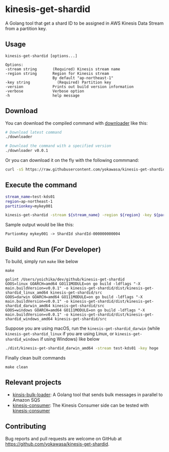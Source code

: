 # kinesis-get-shardid



A Golang tool that get a shard ID to be assigned in AWS Kinesis Data Stream from a partition key.

## Usage

```
kinesis-get-shardid [options...]

Options:
-stream string       (Required) Kinesis stream name
-region string       Region for Kinesis stream
                     By default "ap-northeast-1"
-key string            (Required) Partition key
-version             Prints out build version information
-verbose             Verbose option
-h                   help message
```

## Download

You can download the compiled command with [downloader](https://github.com/yokawasa/kinesis-get-shardid/blob/main/downloader) like this:

```bash
# Download latest command
./downloader

# Download the command with a specified version
./downloader v0.0.1
```
Or you can download it on the fly with the following commmand:

```bash
curl -sS https://raw.githubusercontent.com/yokawasa/kinesis-get-shardid/main/downloader | bash --
```

## Execute the command

```bash
stream_name=test-kds01
region=ap-northeast-1
partitionkey=mykey001

kinesis-get-shardid -stream ${stream_name} -region ${region} -key ${partitionkey}
```

Sample output would be like this:

```
PartionKey mykey001 -> ShardId shardId-000000000004
```


## Build and Run (For Developer)

To build, simply run `make` like below
```
make

golint /Users/yoichika/dev/github/kinesis-get-shardid
GOOS=linux GOARCH=amd64 GO111MODULE=on go build -ldflags "-X main.buildVersion=v0.0.1" -o kinesis-get-shardid/dist/kinesis-get-shardid_linux_amd64 kinesis-get-shardid/src
GOOS=darwin GOARCH=amd64 GO111MODULE=on go build -ldflags "-X main.buildVersion=v0.0.1" -o kinesis-get-shardid/dist/kinesis-get-shardid_darwin_amd64 kinesis-get-shardid/src
GOOS=windows GOARCH=amd64 GO111MODULE=on go build -ldflags "-X main.buildVersion=v0.0.1" -o kinesis-get-shardid/dist/kinesis-get-shardid_windows_amd64 kinesis-get-shardid/src
```

Suppose you are using macOS, run the `kinesis-get-shardid_darwin` (while `kinesis-get-shardid_linux` if you are using Linux, or `kinesis-get-shardid_windows` if using Windows) like below

```bash
./dist/kinesis-get-shardid_darwin_amd64 -stream test-kds01 -key hoge
```

Finally clean built commands

```
make clean
```

## Relevant projects

- [kinsis-bulk-loader](https://github.com/yokawasa/kinesis-bulk-loader): A Golang tool that sends bulk messages in parallel to Amazon SQS
- [kinesis-consumer](https://github.com/yokawasa/kinesis-consumer): The Kinesis Consumer side can be tested with [kinesis-consumer](https://github.com/yokawasa/kinesis-consumer)

## Contributing

Bug reports and pull requests are welcome on GitHub at https://github.com/yokawasa/kinesis-get-shardid.
